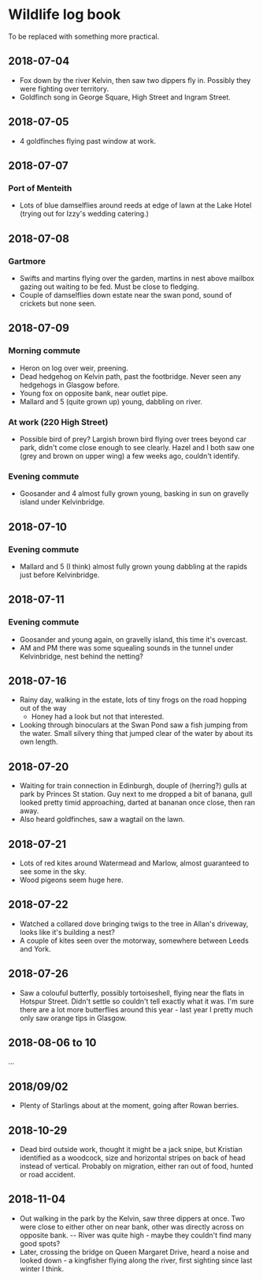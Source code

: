 # Wildlife log book

To be replaced with something more practical.

## 2018-07-04

- Fox down by the river Kelvin, then saw two dippers fly in. Possibly they were fighting over territory.
- Goldfinch song in George Square, High Street and Ingram Street.

## 2018-07-05

- 4 goldfinches flying past window at work.

## 2018-07-07

### Port of Menteith

 - Lots of blue damselflies around reeds at edge of lawn at the Lake Hotel (trying out for Izzy's wedding catering.)

## 2018-07-08

### Gartmore

- Swifts and martins flying over the garden, martins in nest above mailbox gazing out waiting to be fed. Must be close to fledging.
- Couple of damselflies down estate near the swan pond, sound of crickets but none seen.

## 2018-07-09

### Morning commute

- Heron on log over weir, preening.
- Dead hedgehog on Kelvin path, past the footbridge. Never seen any hedgehogs in Glasgow before.
- Young fox on opposite bank, near outlet pipe.
- Mallard and 5 (quite grown up) young, dabbling on river.

### At work (220 High Street)

- Possible bird of prey? Largish brown bird flying over trees beyond car park, didn't come close enough to see clearly. Hazel and I both saw one (grey and brown on upper wing) a few weeks ago, couldn't identify.

### Evening commute

- Goosander and 4 almost fully grown young, basking in sun on gravelly island under Kelvinbridge.

## 2018-07-10

### Evening commute

- Mallard and 5 (I think) almost fully grown young dabbling at the rapids just before Kelvinbridge.

## 2018-07-11

### Evening commute

- Goosander and young again, on gravelly island, this time it's overcast.
- AM and PM there was some squealing sounds in the tunnel under Kelvinbridge, nest behind the netting?

## 2018-07-16

- Rainy day, walking in the estate, lots of tiny frogs on the road hopping out of the way
  - Honey had a look but not that interested.
- Looking through binoculars at the Swan Pond saw a fish jumping from the water. Small silvery thing that jumped clear of the water by about its own length.

## 2018-07-20

- Waiting for train connection in Edinburgh, douple of (herring?) gulls at park by Princes St station. Guy next to me dropped a bit of banana, gull looked pretty timid approaching, darted at bananan once close, then ran away.
- Also heard goldfinches, saw a wagtail on the lawn.

## 2018-07-21

- Lots of red kites around Watermead and Marlow, almost guaranteed to see some in the sky.
- Wood pigeons seem huge here.

## 2018-07-22

- Watched a collared dove bringing twigs to the tree in Allan's driveway, looks like it's building a nest?
- A couple of kites seen over the motorway, somewhere between Leeds and York.

## 2018-07-26

- Saw a colouful butterfly, possibly tortoiseshell, flying near the flats in Hotspur Street. Didn't settle so couldn't tell exactly what it was. I'm sure there are a lot more butterflies around this year - last year I pretty much only saw orange tips in Glasgow.

## 2018-08-06 to 10

...

## 2018/09/02

- Plenty of Starlings about at the moment, going after Rowan berries.

## 2018-10-29

- Dead bird outside work, thought it might be a jack snipe, but Kristian identified as a woodcock, size and horizontal stripes on back of head instead of vertical. Probably on migration, either ran out of food, hunted or road accident.

## 2018-11-04

- Out walking in the park by the Kelvin, saw three dippers at once. Two were close to either other on near bank, other was directly across on opposite bank.
-- River was quite high - maybe they couldn't find many good spots?
- Later, crossing the bridge on Queen Margaret Drive, heard a noise and looked down - a kingfisher flying along the river, first sighting since last winter I think.

